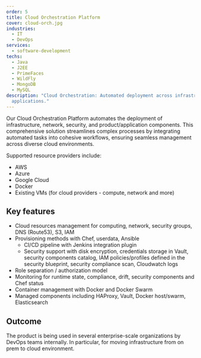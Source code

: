 ```yaml
---
order: 5
title: Cloud Orchestration Platform
cover: cloud-orch.jpg
industries:
  - IT
  - DevOps
services:
  - software-development
techs:
  - Java
  - J2EE
  - PrimeFaces
  - WildFly
  - MongoDB
  - MySQL
description: "Cloud Orchestration: Automated deployment across infrastructure &
  applications."
---
```

Our Cloud Orchestration Platform automates the deployment of infrastructure, network, security, and product/application components. This comprehensive solution streamlines complex processes by integrating automated tasks into cohesive workflows, ensuring seamless management across diverse cloud environments.

Supported resource providers include:

* AWS
* Azure
* Google Cloud
* Docker
* Existing VMs (for cloud providers - compute, network and more)

## Key features

* Cloud resources management for computing, network, security groups, DNS (Route53), S3, IAM
* Provisioning methods with Chef, userdata, Ansible
    * CI/CD pipeline with Jenkins integration plugin
    * Security support with disk encryption, credentials storage in Vault, security components catalog, IAM policies/profiles defined in the security blueprint, security compliance scan, Cloudwatch logs
* Role separation / authorization model
* Monitoring for runtime state, compliance, drift, security components and Chef status
* Container management with Docker and Docker Swarm
* Managed components including HAProxy, Vault, Docker host/swarm, Elasticsearch

## Outcome

The product is being used in several enterprise-scale organizations by DevOps teams internally. In particular, for moving infrastructure from on prem to cloud environment.

